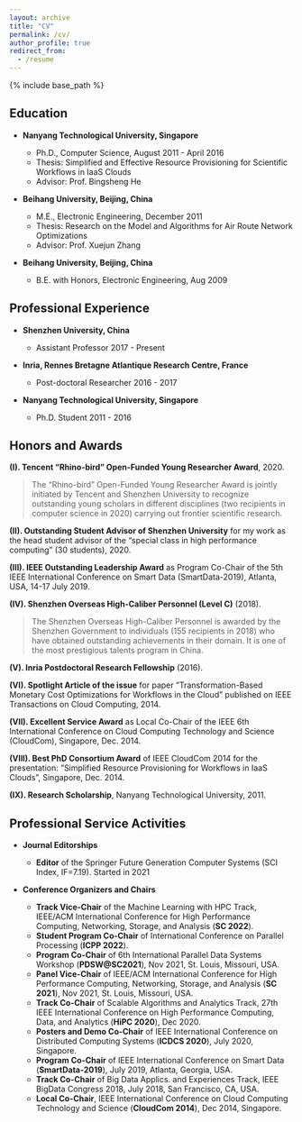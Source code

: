 ```yaml
---
layout: archive
title: "CV"
permalink: /cv/
author_profile: true
redirect_from:
  - /resume
---
```


{% include base_path %}

Education
---

* **Nanyang Technological University, Singapore**

  * Ph.D., Computer Science, August 2011 - April 2016
  * Thesis: Simplified and Effective Resource Provisioning for Scientific Workflows in IaaS Clouds
  * Advisor: Prof. Bingsheng He

* **Beihang University, Beijing, China**
  * M.E., Electronic Engineering, December 2011
  * Thesis: Research on the Model and Algorithms for Air Route Network Optimizations
  * Advisor: Prof. Xuejun Zhang

* **Beihang University, Beijing, China**
  * B.E. with Honors, Electronic Engineering, Aug 2009

Professional Experience
---

* **Shenzhen University, China**
  * Assistant Professor 2017 - Present

* **Inria, Rennes Bretagne Atlantique Research Centre, France**
  * Post-doctoral Researcher 2016 - 2017

* **Nanyang Technological University, Singapore**
  * Ph.D. Student 2011 - 2016
  
<span id="honors">Honors</span> and Awards
---

**(I). Tencent “Rhino-bird” Open-Funded Young Researcher Award**, 2020.

> The “Rhino-bird” Open-Funded Young Researcher Award is jointly initiated by Tencent and Shenzhen University to recognize outstanding young scholars in different disciplines (two recipients in
computer science in 2020) carrying out frontier scientific research.

**(II). Outstanding Student Advisor of Shenzhen University** for my work as the head student advisor of
the “special class in high performance computing” (30 students), 2020.

**(III). IEEE Outstanding Leadership Award** as Program Co-Chair of the 5th IEEE International Conference
on Smart Data (SmartData-2019), Atlanta, USA, 14-17 July 2019.

**(IV). Shenzhen Overseas High-Caliber Personnel (Level C)** (2018).

> The Shenzhen Overseas High-Caliber Personnel is awarded by the Shenzhen Government to individuals (155 recipients in 2018) who have obtained outstanding achievements in their domain. It is one of the most prestigious talents program in China.

**(V). Inria Postdoctoral Research Fellowship** (2016).

**(VI). Spotlight Article of the issue** for paper ”Transformation-Based Monetary Cost Optimizations for
Workflows in the Cloud” published on IEEE Transactions on Cloud Computing, 2014.

**(VII). Excellent Service Award** as Local Co-Chair of the IEEE 6th International Conference on Cloud Computing Technology and Science (CloudCom), Singapore, Dec. 2014.

**(VIII). Best PhD Consortium Award** of IEEE CloudCom 2014 for the presentation: ”Simplified Resource
Provisioning for Workflows in IaaS Clouds”, Singapore, Dec. 2014.

**(IX). Research Scholarship**, Nanyang Technological University, 2011.


Professional Service Activities
---
 
* **Journal Editorships**
  * **Editor** of the Springer Future Generation Computer Systems (SCI Index, IF=7.19). Started in 2021

* **Conference Organizers and Chairs**
  * **Track Vice-Chair** of the Machine Learning with HPC Track, IEEE/ACM International Conference for High
Performance Computing, Networking, Storage, and Analysis (**SC 2022**).
  * **Student Program Co-Chair** of International Conference on Parallel Processing (**ICPP 2022**).
  * **Program Co-Chair** of 6th International Parallel Data Systems Workshop (**PDSW@SC2021**), Nov 2021,
St. Louis, Missouri, USA.
  * **Panel Vice-Chair** of IEEE/ACM International Conference for High Performance Computing, Networking,
Storage, and Analysis (**SC 2021**), Nov 2021, St. Louis, Missouri, USA.
  * **Track Co-Chair** of Scalable Algorithms and Analytics Track, 27th IEEE International Conference on High
Performance Computing, Data, and Analytics (**HiPC 2020**), Dec 2020.
  * **Posters and Demo Co-Chair** of IEEE International Conference on Distributed Computing Systems (**ICDCS
2020**), July 2020, Singapore.
  * **Program Co-Chair** of IEEE International Conference on Smart Data (**SmartData-2019**), July 2019, Atlanta, Georgia, USA.
  * **Track Co-Chair** of Big Data Applics. and Experiences Track, IEEE BigData Congress 2018, July 2018, San
Francisco, CA, USA.
  * **Local Co-Chair**, IEEE International Conference on Cloud Computing Technology and Science (**CloudCom
2014**), Dec 2014, Singapore.
